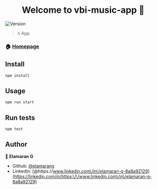 <h1 align="center">Welcome to vbi-music-app 👋</h1>
<p>
  <img alt="Version" src="https://img.shields.io/badge/version-0.1.0-blue.svg?cacheSeconds=2592000" />
</p>

> n App

### 🏠 [Homepage](https://vbi-music-app.netlify.app/)

## Install

```sh
npm install
```

## Usage

```sh
npm run start
```

## Run tests

```sh
npm test
```

## Author

👤 **Elamaran G**

* Github: [@elamarang](https://github.com/elamarang)
* LinkedIn: [@https:\/\/www.linkedin.com\/in\/elamaran-g-8a8a92129](https://linkedin.com/in/https:\/\/www.linkedin.com\/in\/elamaran-g-8a8a92129)